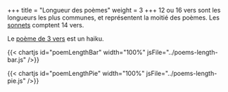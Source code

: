 +++
title = "Longueur des poèmes"
weight = 3
+++
12 ou 16 vers sont les longueurs les plus communes, et représentent la moitié des poèmes. Les [sonnets](/tags/sonnet) comptent 14 vers.

Le [poème de 3 vers](../../seasons/16_seizieme_saison/haiku/) est un haiku.

{{< chartjs id="poemLengthBar" width="100%" jsFile="../poems-length-bar.js" />}}

{{< chartjs id="poemLengthPie" width="100%" jsFile="../poems-length-pie.js" />}}